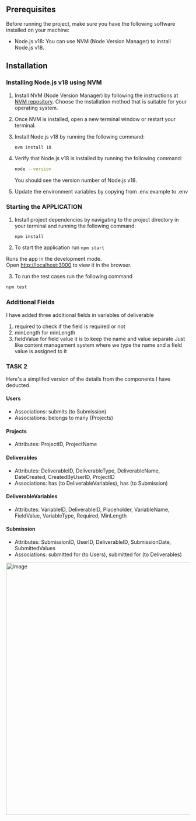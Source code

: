 ## Prerequisites

Before running the project, make sure you have the following software installed on your machine:

- Node.js v18: You can use NVM (Node Version Manager) to install Node.js v18.
  

## Installation

### Installing Node.js v18 using NVM

1. Install NVM (Node Version Manager) by following the instructions at [NVM repository](https://github.com/nvm-sh/nvm#installation). Choose the installation method that is suitable for your operating system.

2. Once NVM is installed, open a new terminal window or restart your terminal.

3. Install Node.js v18 by running the following command:

   ```bash
   nvm install 18
   ```

4. Verify that Node.js v18 is installed by running the following command:

   ```bash
   node --version
   ```

   You should see the version number of Node.js v18.

5. Update the environment variables by copying from .env.example to .env


### Starting the APPLICATION

1. Install project dependencies by navigating to the project directory in your terminal and running the following command:

   ```bash
   npm install
   ```

2. To start the application run `npm start`

Runs the app in the development mode.\
Open [http://localhost:3000](http://localhost:3000) to view it in the browser.

3. To run the test cases run the following command

  ```bash
  npm test
  ```


### Additional Fields

I have added three additional fields in variables of deliverable
1. required to check if the field is required or not
2. minLength for minLength
3. fieldValue for field value it is to keep the name and value separate Just like content management system where we type the name and a field value is assigned to it

### TASK 2

Here's a simplifed version of the details from the components I have deducted.

#### Users
- Associations: submits (to Submission)
- Associations: belongs to many (Projects)

#### Projects
- Attributes: ProjectID, ProjectName

#### Deliverables
- Attributes: DeliverableID, DeliverableType, DeliverableName, DateCreated, CreatedByUserID, ProjectID
- Associations: has (to DeliverableVariables), has (to Submission)

#### DeliverableVariables
- Attributes: VariableID, DeliverableID, Placeholder, VariableName, FieldValue, VariableType, Required, MinLength

#### Submission
- Attributes: SubmissionID, UserID, DeliverableID, SubmissionDate, SubmittedValues
- Associations: submitted for (to Users), submitted for (to Deliverables)

<img width="690" alt="image" src="https://github.com/farhantariq12b/turbo-task/assets/55201731/34ca3d0e-7d19-442e-9542-95d3d695003b">
